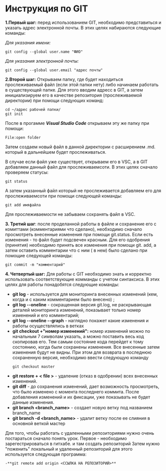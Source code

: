 # Инструкция по GIT

**1.Первый шаг:** перед использованием GIT, необходимо представиться и указать адрес электронной почты. В этих целях набираются следующие команды:

_Для указания имени:_
```
git config --global user.name "ФИО"
```

_Для указания электронной почты:_
```
git config --global user.email "адрес почты"
```

**2.Второй шаг:** Открываем папку, где будет находиться прослеживаемый файл (если этой папки нету) либо начинаем работать в существующей папке. Для этого вводим адресс в GIT, а затем инициализируем его в качестве репозитория (прослеживаемой директории) при помощи следующих команд:
```
cd ~/адрес рабочей папки/
git init
```
После в прогамме ***Visual Studio Code***  открываем эту же папку при помощи:
```
File:open folder
```
Затем создаем новый файл в данной директории с расширением .md. который в дальнейшем будет прослеживаться.

В случае если файл уже существует, открываем его в VSC, а в GIT добавляем данный файл для прослеживаемсоти. В этих целях сначало проверяем статусы:
```
git status
```
А затем указанный файл который не прослеживается добавляем его для прослеживаемсоти при помощи следующей команды:
```
git add имяфайла
```
Для прослеживаемости не забываем сохранять файл в VSC.

**3. Третий шаг**: после проделанной работы в файле и сохранение его с комиттами (комментариями что сделано), необходимо сначало просмотреть внесенные изменения при помощи git.status. Если есть изменения - то файл будет подсвечен красным. Для его одобрения (принятия) необходимо принять все изменения при помощи git. add, а затем оставить комментарии что с ним ( в нем) было сделано при помощие следующей команды:
```
git commit -m "комментарий"
```

**4. Четвертый шаг:** Для работы с GIT необходимо знать и корректно использовать соответствующие комманды с учетом синтаксиса. В этих целях для работы понадобятся следующие команды:

   - **git log** - используется для мониторинга внесенных изменений (кем, когда и с каким комментарием было внесено) ;
   - **git log --oneline** - сокращенная версия git.log, не раскрывающая деталей мониторинга изменений, показывает только номер изменений и его комментарий;
   - **git log --oneline --graph** - наглядно покажет какие изменения и работы осуществлялись в ветках  
   - **git checkout +"номер изменений":** номер изменений можно по начальным 7 символам указать, а можно поставить весь код скопировав его. Тем самым состояние кода перейдет к тому состоянию, когда были сохранены изменения. Все внесенные затем изменения будут не видны. При этом для возврата в последнюю сохраненную версия, необходимо ввести следующую команду
        ```
     git checkout master
        ```
- **git restore + < file >** - удаление (отказ в одобрении) всех внесенных изменений.     
- **git diff** - до сохранения изменений, дает возможность просмотреть, что было изменено с момента последнего коммита. После добавления изменений и их фиксации, уже показывать не будет данные изменения.
- **git branch <branch_name>** - создает новую ветку под названием branch_name
 - **git branch -d <branch_name>** - удалит ветку после ее слияния в основной веткой мастер

 Для того, чтобы работать с удаленными репозиториями нужно очень постараться сначало понять урок. Первое - необходимо зарегестрироваться в гитхабе. и там создать репозиторий
 Затем нужно "поженить" локальный и удаленный репозиторий
 для этого используется следующая программа:
 
```
-**git remote add origin <ССЫЛКА НА РЕПОЗИТОРИЙ>**
```
